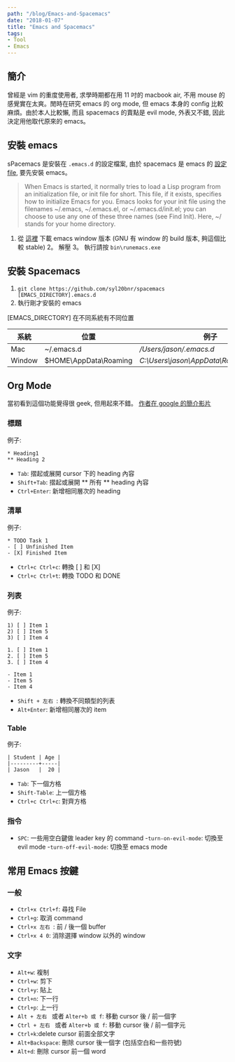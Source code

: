 ```yaml
---
path: "/blog/Emacs-and-Spacemacs"
date: "2018-01-07"
title: "Emacs and Spacemacs"
tags:
- Tool
- Emacs
---
```


## 簡介

曾經是 vim 的重度使用者, 求學時期都在用 11 吋的 macbook air, 不用 mouse 的感覺實在太爽。閒時在研究 emacs 的 org mode, 但 emacs 本身的 config 比較麻煩。由於本人比較懶, 而且 spacemacs 的賣點是 evil mode, 外表又不錯, 因此決定用他取代原來的 emacs。

## 安裝 emacs

sPacemacs 是安裝在 `.emacs.d` 的設定檔案, 由於 spacemacs 是 emacs 的 [設定 file](https://www.gnu.org/software/emacs/manual/html_node/emacs/Init-File.html), 要先安裝 emacs。

> When Emacs is started, it normally tries to load a Lisp program from an initialization file, or init file for short. This file, if it exists, specifies how to initialize Emacs for you. Emacs looks for your init file using the filenames ~/.emacs, ~/.emacs.el, or ~/.emacs.d/init.el; you can choose to use any one of these three names (see Find Init). Here, ~/ stands for your home directory.

1. 從 [這裡](http://emacsbinw64.sourceforge.net) 下載 emacs window 版本 (GNU 有 window 的 build 版本, 夠這個比較 stable)
2。 解壓
3。 執行請按 `bin\runemacs.exe`

## 安裝 Spacemacs

1. `git clone https://github.com/syl20bnr/spacemacs [EMACS_DIRECTORY].emacs.d`
2. 執行剛才安裝的 emacs

[EMACS_DIRECTORY] 在不同系統有不同位置<br>

| 系統   | 位置                  | 例子                           |
|--------|-----------------------|--------------------------------|
| Mac    | ~/.emacs.d            | */Users/jason/.emacs.d*          |
| Window | $HOME\AppData\Roaming | *C:\Users\jason\AppData\Roaming\.emacs.d* |

## Org Mode

當初看到這個功能覺得很 geek, 但用起來不錯。
[作者在 google 的簡介影片](https://www.youtube.com/watch?v=oJTwQvgfgMM)

### 標題

例子:
```
* Heading1
** Heading 2
```

- `Tab`: 摺起或展開 cursor 下的 heading 內容
- `Shift+Tab`: 摺起或展開 ** 所有 ** heading 內容
- `Ctrl+Enter`: 新增相同層次的 heading

### 清單

例子:
```
* TODO Task 1
- [ ] Unfinished Item
- [X] Finished Item
```

- `Ctrl+c Ctrl+c`: 轉換 [ ] 和 [X]
- `Ctrl+c Ctrl+t`: 轉換 TODO 和 DONE

### 列表

例子:

```
1) [ ] Item 1
2) [ ] Item 5
3) [ ] Item 4

1. [ ] Item 1
2. [ ] Item 5
3. [ ] Item 4

- Item 1
- Item 5
- Item 4
```

- `Shift + 左右 `: 轉換不同類型的列表
- `Alt+Enter`: 新增相同層次的 item


### Table

例子:
```
| Student | Age |
|---------+-----|
| Jason   |  20 |
```
- `Tab`: 下一個方格
- `Shift-Table`: 上一個方格
- `Ctrl+c Ctrl+c`: 對齊方格

### 指令

- `SPC`: 一些用空白鍵做 leader key 的 command
-`turn-on-evil-mode`: 切換至 evil mode
-`turn-off-evil-mode`: 切換至 emacs mode

## 常用 Emacs 按鍵 

### 一般

- `Ctrl+x Ctrl+f`: 尋找 File
- `Ctrl+g`: 取消 command
- `Ctrl+x 左右 `: 前 / 後一個 buffer
- `Ctrl+x 4 0`: 消除選擇 window 以外的 window

### 文字

- `Alt+w`: 複制
- `Ctrl+w`: 剪下
- `Ctrl+y`: 貼上
- `Ctrl+n`: 下一行
- `Ctrl+p`: 上一行
- `Alt + 左右 ` 或者 `Alter+b 或 f`: 移動 cursor 後 / 前一個字
- `Ctrl + 左右 ` 或者 `Alter+b 或 f`: 移動 cursor 後 / 前一個字元
- `Ctrl+k`:delete cursor 前面全部文字
- `Alt+Backspace`: 刪除 cursor 後一個字 (包括空白和一些符號)
- `Alt+d`: 刪除 cursor 前一個 word

